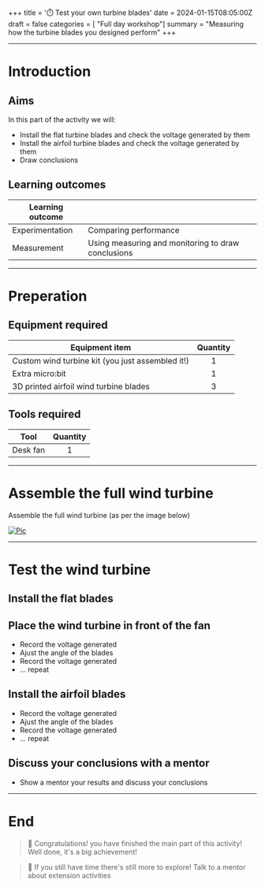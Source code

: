 +++
title = '⏱️ Test your own turbine blades'
date = 2024-01-15T08:05:00Z
draft = false
categories = [ "Full day workshop"]
summary = "Measuring how the turbine blades you designed perform"
+++

---

# Introduction

## Aims
In this part of the activity we will:
* Install the flat turbine blades and check the voltage generated by them
* Install the airfoil turbine blades and check the voltage generated by them
* Draw conclusions

## Learning outcomes

| Learning outcome |                                                    |
| ---------------- | -------------------------------------------------- |
| Experimentation  | Comparing performance                              |
| Measurement      | Using measuring and monitoring to draw conclusions |
---

# Preperation

## Equipment required

| Equipment item                                   | Quantity |
| ------------------------------------------------ | :------: |
| Custom wind turbine kit (you just assembled it!) |    1     |
| Extra micro:bit                                  |    1     |
| 3D printed airfoil wind turbine blades           |    3     |

## Tools required

| Tool     | Quantity |
| -------- | :------: |
| Desk fan |    1     |

---

# Assemble the full wind turbine

Assemble the full wind turbine (as per the image below)

[![Pic](/images/test_your_own_wind_turbine_blades/wind_turbine_assembly_custom_full_v1.png)](/images/test_your_own_wind_turbine_blades/wind_turbine_assembly_custom_full_v1.png)

---

# Test the wind turbine

## Install the flat blades

## Place the wind turbine in front of the fan

* Record the voltage generated
* Ajust the angle of the blades
* Record the voltage generated
* ... repeat

## Install the airfoil blades

* Record the voltage generated
* Ajust the angle of the blades
* Record the voltage generated
* ... repeat

## Discuss your conclusions with a mentor

* Show a mentor your results and discuss your conclusions
  
---

# End

> :tada: Congratulations! you have finished the main part of this activity! Well done, it's a big achievement!

> :100: If you still have time there's still more to explore! Talk to a mentor about extension activities